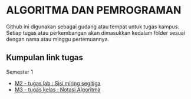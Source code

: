 # ALGORITMA DAN PEMROGRAMAN

Github ini digunakan sebagai gudang atau tempat untuk tugas kampus. Setiap
tugas atau perkembangan akan dimasukkan kedalam folder sesuai dengan nama atau 
minggu pertemuannya.

## Kumpulan link tugas
Semester 1
- [M2 - tugas lab : Sisi miring segitiga](M2_Segitiga/main.cpp)
- [M3 - tugas kelas : Notasi Algoritma](M3_Notasi/README.md)
